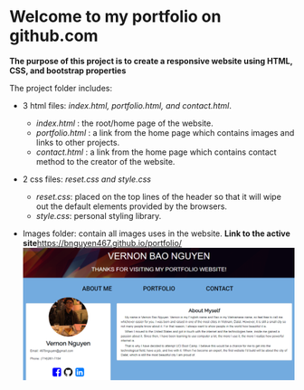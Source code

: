 # Welcome to my portfolio on github.com

**The purpose of this project is to create a responsive website using HTML, CSS, and bootstrap properties**

The project folder includes:
- 3 html files: *index.html, portfolio.html, and contact.html*.
  - *index.html* : the root/home page of the website.
  - *portfolio.html* : a link from the home page which contains images and links to other projects.
  - *contact.html* : a link from the home page which contains contact method to the creator of the website.
  
- 2 css files: *reset.css and style.css*
  - *reset.css*: placed on the top lines of the header so that it will wipe out the default elements provided by the browsers.
  - *style.css*: personal styling library.
  
- Images folder: contain all images uses in the website.
**Link to the active site**https://bnguyen467.github.io/portfolio/
![Example Image](https://github.com/bnguyen467/portfolio/blob/master/assets/images/about-me.png)
